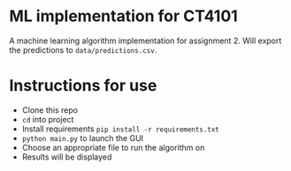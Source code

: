 # ML implementation for CT4101
A machine learning algorithm implementation for assignment 2.
Will export the predictions to `data/predictions.csv`.

# Instructions for use
   - Clone this repo
   - `cd` into project
   - Install requirements `pip install -r requirements.txt`
   - `python main.py` to launch the GUI
   - Choose an appropriate file to run the algorithm on
   - Results will be displayed
